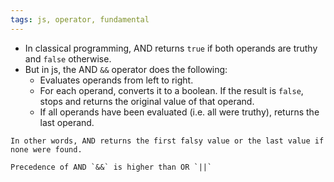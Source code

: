 ```yaml
---
tags: js, operator, fundamental
---
```


- In classical programming, AND returns `true` if both operands are truthy and `false` otherwise.
- But in js, the AND `&&` operator does the following:
	- Evaluates operands from left to right.
	- For each operand, converts it to a boolean. If the result is `false`, stops and returns the original value of that operand.
	- If all operands have been evaluated (i.e. all were truthy), returns the last operand. 

```ad-note
In other words, AND returns the first falsy value or the last value if none were found.
```

```ad-note
Precedence of AND `&&` is higher than OR `||`
```